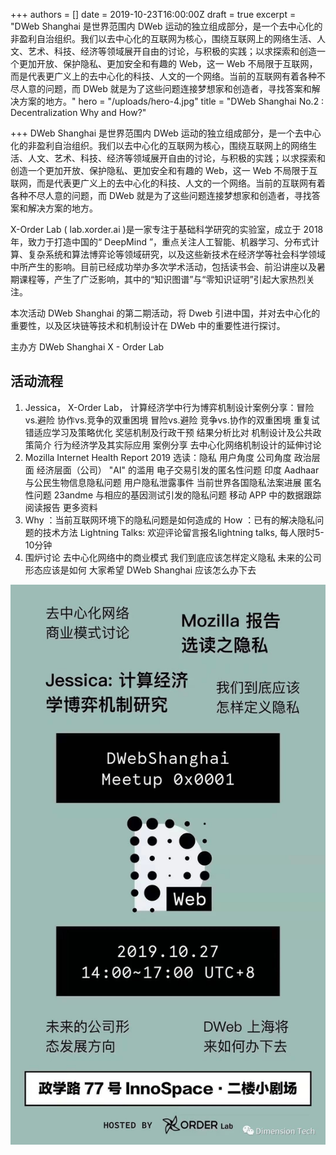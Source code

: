 +++
authors = []
date = 2019-10-23T16:00:00Z
draft = true
excerpt = "DWeb Shanghai 是世界范围内 DWeb 运动的独立组成部分，是一个去中心化的非盈利自治组织。我们以去中心化的互联网为核心，围绕互联网上的网络生活、人文、艺术、科技、经济等领域展开自由的讨论，与积极的实践；以求探索和创造一个更加开放、保护隐私、更加安全和有趣的 Web，这一 Web 不局限于互联网，而是代表更广义上的去中心化的科技、人文的一个网络。当前的互联网有着各种不尽人意的问题，而 DWeb 就是为了这些问题连接梦想家和创造者，寻找答案和解决方案的地方。"
hero = "/uploads/hero-4.jpg"
title = "DWeb Shanghai No.2 : Decentralization Why and How?"

+++
DWeb Shanghai 是世界范围内 DWeb 运动的独立组成部分，是一个去中心化的非盈利自治组织。我们以去中心化的互联网为核心，围绕互联网上的网络生活、人文、艺术、科技、经济等领域展开自由的讨论，与积极的实践；以求探索和创造一个更加开放、保护隐私、更加安全和有趣的 Web，这一 Web 不局限于互联网，而是代表更广义上的去中心化的科技、人文的一个网络。当前的互联网有着各种不尽人意的问题，而 DWeb 就是为了这些问题连接梦想家和创造者，寻找答案和解决方案的地方。

X-Order Lab ( lab.xorder.ai )是一家专注于基础科学研究的实验室，成立于 2018 年，致力于打造中国的“ DeepMind ”，重点关注人工智能、机器学习、分布式计算、复杂系统和算法博弈论等领域研究，以及这些新技术在经济学等社会科学领域中所产生的影响。目前已经成功举办多次学术活动，包括读书会、前沿讲座以及暑期课程等，产生了广泛影响，其中的“知识图谱”与“零知识证明”引起大家热烈关注。

本次活动 DWeb Shanghai 的第二期活动，将 Dweb 引进中国，并对去中心化的重要性，以及区块链等技术和机制设计在 DWeb 中的重要性进行探讨。

主办方 DWeb Shanghai X - Order Lab

## 活动流程

1. Jessica， X-Order Lab， 计算经济学中行为博弈机制设计案例分享：冒险vs.避险 协作vs.竞争的双重困境 冒险vs.避险 竞争vs.协作的双重困境 重复试错适应学习及策略优化 奖惩机制及行政干预 结果分析比对 机制设计及公共政策简介 行为经济学及其实际应用 案例分享 去中心化网络机制设计的延伸讨论
2.  Mozilla Internet Health Report 2019 选读：隐私 用户角度 公司角度 政治层面 经济层面（公司） "AI" 的滥用 电子交易引发的匿名性问题 印度 Aadhaar 与公民生物信息隐私问题 用户隐私泄露事件 当前世界各国隐私法案进展 匿名性问题 23andme 与相应的基因测试引发的隐私问题 移动 APP 中的数据跟踪 阅读报告 更多资料
3.  Why ：当前互联网环境下的隐私问题是如何造成的 How ：已有的解决隐私问题的技术方法 Lightning Talks: 欢迎评论留言报名lightning talks, 每人限时5-10分钟
4.  围炉讨论 去中心化网络中的商业模式 我们到底应该怎样定义隐私 未来的公司形态应该是如何 大家希望 DWeb Shanghai 应该怎么办下去

![](/uploads/2.jpg)